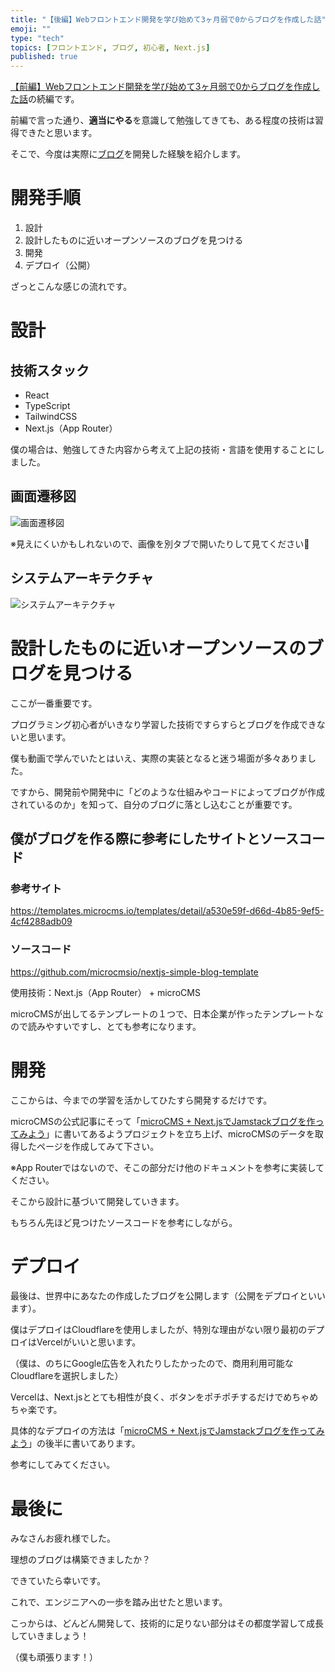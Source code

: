 ```yaml
---
title: "【後編】Webフロントエンド開発を学び始めて3ヶ月弱で0からブログを作成した話"
emoji: ""
type: "tech"
topics: [フロントエンド, ブログ, 初心者, Next.js]
published: true
---
```

[【前編】Webフロントエンド開発を学び始めて3ヶ月弱で0からブログを作成した話](https://zenn.dev/rion_freelance/articles/beginner-1)の続編です。

前編で言った通り、**適当にやる**を意識して勉強してきても、ある程度の技術は習得できたと思います。

そこで、今度は実際に[ブログ](https://ribrary.uk)を開発した経験を紹介します。

# 開発手順

1. 設計
2. 設計したものに近いオープンソースのブログを見つける
3. 開発
4. デプロイ（公開）

ざっとこんな感じの流れです。

# 設計

## 技術スタック

- React
- TypeScript
- TailwindCSS
- Next.js（App Router）

僕の場合は、勉強してきた内容から考えて上記の技術・言語を使用することにしました。

## 画面遷移図

![画面遷移図](https://storage.googleapis.com/zenn-user-upload/057ed4b3e75e-20240518.png)

※見えにくいかもしれないので、画像を別タブで開いたりして見てください🙏

## システムアーキテクチャ

![システムアーキテクチャ](https://storage.googleapis.com/zenn-user-upload/d13129d9f001-20240518.png)

# 設計したものに近いオープンソースのブログを見つける

ここが一番重要です。

プログラミング初心者がいきなり学習した技術ですらすらとブログを作成できないと思います。

僕も動画で学んでいたとはいえ、実際の実装となると迷う場面が多々ありました。

ですから、開発前や開発中に「どのような仕組みやコードによってブログが作成されているのか」を知って、自分のブログに落とし込むことが重要です。

## 僕がブログを作る際に参考にしたサイトとソースコード

### 参考サイト

https://templates.microcms.io/templates/detail/a530e59f-d66d-4b85-9ef5-4cf4288adb09

### ソースコード

https://github.com/microcmsio/nextjs-simple-blog-template

使用技術：Next.js（App Router） + microCMS

microCMSが出してるテンプレートの１つで、日本企業が作ったテンプレートなので読みやすいですし、とても参考になります。

# 開発

ここからは、今までの学習を活かしてひたすら開発するだけです。

microCMSの公式記事にそって「[microCMS + Next.jsでJamstackブログを作ってみよう](https://blog.microcms.io/microcms-next-jamstack-blog/)」に書いてあるようプロジェクトを立ち上げ、microCMSのデータを取得したページを作成してみて下さい。

※App Routerではないので、そこの部分だけ他のドキュメントを参考に実装してください。

そこから設計に基づいて開発していきます。

もちろん先ほど見つけたソースコードを参考にしながら。

# デプロイ

最後は、世界中にあなたの作成したブログを公開します（公開をデプロイといいます）。

僕はデプロイはCloudflareを使用しましたが、特別な理由がない限り最初のデプロイはVercelがいいと思います。

（僕は、のちにGoogle広告を入れたりしたかったので、商用利用可能なCloudflareを選択しました）

Vercelは、Next.jsととても相性が良く、ボタンをポチポチするだけでめちゃめちゃ楽です。

具体的なデプロイの方法は「[microCMS + Next.jsでJamstackブログを作ってみよう](https://blog.microcms.io/microcms-next-jamstack-blog/)」の後半に書いてあります。

参考にしてみてください。

# 最後に

みなさんお疲れ様でした。

理想のブログは構築できましたか？

できていたら幸いです。

これで、エンジニアへの一歩を踏み出せたと思います。

こっからは、どんどん開発して、技術的に足りない部分はその都度学習して成長していきましょう！

（僕も頑張ります！）